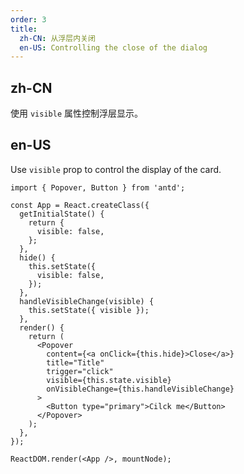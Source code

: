 ```yaml
---
order: 3
title:
  zh-CN: 从浮层内关闭
  en-US: Controlling the close of the dialog
---
```


## zh-CN

使用 `visible` 属性控制浮层显示。

## en-US

Use `visible` prop to control the display of the card.

````__react
import { Popover, Button } from 'antd';

const App = React.createClass({
  getInitialState() {
    return {
      visible: false,
    };
  },
  hide() {
    this.setState({
      visible: false,
    });
  },
  handleVisibleChange(visible) {
    this.setState({ visible });
  },
  render() {
    return (
      <Popover
        content={<a onClick={this.hide}>Close</a>}
        title="Title"
        trigger="click"
        visible={this.state.visible}
        onVisibleChange={this.handleVisibleChange}
      >
        <Button type="primary">Cilck me</Button>
      </Popover>
    );
  },
});

ReactDOM.render(<App />, mountNode);
````
